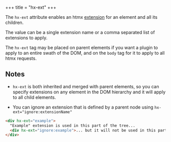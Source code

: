+++
title = "hx-ext"
+++

The `hx-ext` attribute enables an htmx [extension](@/extensions/_index.md) for an element and all its children.

The value can be a single extension name or a comma separated list of extensions to apply.

The `hx-ext` tag may be placed on parent elements if you want a plugin to apply to an entire swath of the DOM, and on
the `body` tag for it to apply to all htmx requests.

## Notes

- `hx-ext` is both inherited and merged with parent elements, so you can specify extensions on any element in the DOM
  hierarchy and it will apply to all child elements.

- You can ignore an extension that is defined by a parent node using `hx-ext="ignore:extensionName"`

```html
<div hx-ext="example">
  "Example" extension is used in this part of the tree...
  <div hx-ext="ignore:example">... but it will not be used in this part.</div>
</div>
```
